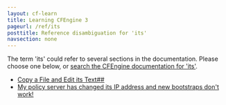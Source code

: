 ```yaml
---
layout: cf-learn
title: Learning CFEngine 3
pageurl: /ref/its
posttitle: Reference disambiguation for 'its'
navsection: none
---
```


The term 'its' could refer to several sections in the documentation. Please choose one below, or
[search the CFEngine documentation for 'its'](http://cfengine.com/docs/latest/search.html?q=its).

- [Copy a File and Edit its Text\#\#](http://cfengine.com/docs/latest/examples-tutorials-files-tutorial.html#copy-a-file-and-edit-its-text##)
- [My policy server has changed its IP address and new bootstraps don't work\!](http://cfengine.com/docs/latest/guide-faq.html#my-policy-server-has-changed-its-ip-address-and-new-bootstraps-don-t-work!)
